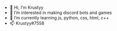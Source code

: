 - 👋 Hi, I’m Krustyy
- 👀 I’m interested in making discord bots and games
- 🌱 I’m currently learning js, python, css, html, c++
- 📫 Krustyy#7558

<!---
OxyGitHubb/OxyGitHubb is a ✨ special ✨ repository because its `README.md` (this file) appears on your GitHub profile.
You can click the Preview link to take a look at your changes.
--->
